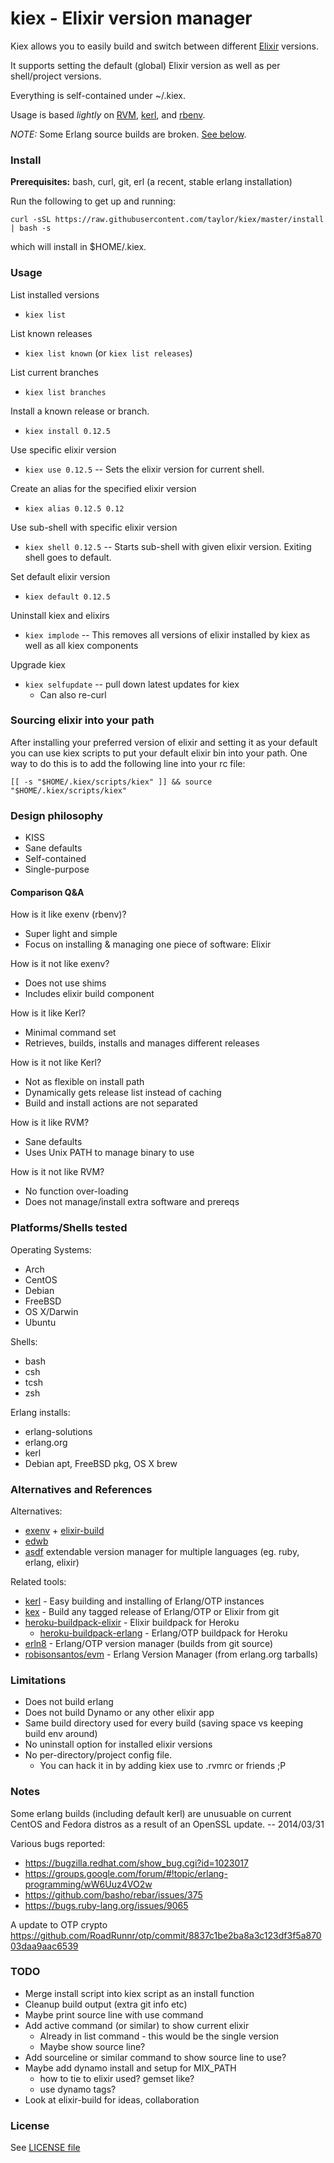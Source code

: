 kiex - Elixir version manager
====

Kiex allows you to easily build and switch between different [Elixir](http://elixir-lang.org/) versions.

It supports setting the default (global) Elixir version as well as per shell/project versions.

Everything is self-contained under ~/.kiex.

Usage is based *lightly* on [RVM](http://rvm.io), [kerl](https://github.com/spawngrid/kerl), and [rbenv](https://github.com/sstephenson/rbenv).

*NOTE:* Some Erlang source builds are broken.  [See below](#notes).

### Install

**Prerequisites:** bash, curl, git, erl (a recent, stable erlang installation)

Run the following to get up and running:

```
curl -sSL https://raw.githubusercontent.com/taylor/kiex/master/install | bash -s
```

which will install in $HOME/.kiex.

### Usage

List installed versions
 * ``` kiex list ```

List known releases
 * ``` kiex list known ```  (or ``` kiex list releases ```)

List current branches
 * ``` kiex list branches ```

Install a known release or branch.
 * ``` kiex install 0.12.5 ```

Use specific elixir version
 * ``` kiex use 0.12.5 ``` -- Sets the elixir version for current shell.

Create an alias for the specified elixir version
 * ``` kiex alias 0.12.5 0.12 ```

Use sub-shell with specific elixir version
 * ``` kiex shell 0.12.5 ``` -- Starts sub-shell with given elixir version. Exiting shell goes to default.

Set default elixir version
 * ``` kiex default 0.12.5 ```

Uninstall kiex and elixirs
 * ``` kiex implode ``` -- This removes all versions of elixir installed by kiex as well as all kiex components

Upgrade kiex
 * ``` kiex selfupdate ``` -- pull down latest updates for kiex
    - Can also re-curl

### Sourcing elixir into your path

After installing your preferred version of elixir and setting it as your default you can use kiex scripts to
put your default elixir bin into your path. One way to do this is to add the following line into your rc file:

```
[[ -s "$HOME/.kiex/scripts/kiex" ]] && source "$HOME/.kiex/scripts/kiex"
```

### Design philosophy

 * KISS
 * Sane defaults
 * Self-contained
 * Single-purpose


#### Comparison Q&A

How is it like exenv (rbenv)?
 * Super light and simple
 * Focus on installing & managing one piece of software: Elixir

How is it not like exenv?
 * Does not use shims
 * Includes elixir build component

How is it like Kerl?
 * Minimal command set
 * Retrieves, builds, installs and manages different releases

How is it not like Kerl?
 * Not as flexible on install path
 * Dynamically gets release list instead of caching
 * Build and install actions are not separated

How is it like RVM?
 * Sane defaults
 * Uses Unix PATH to manage binary to use

How is it not like RVM?
 * No function over-loading
 * Does not manage/install extra software and prereqs


### Platforms/Shells tested

Operating Systems:
 * Arch
 * CentOS
 * Debian
 * FreeBSD
 * OS X/Darwin
 * Ubuntu

Shells:
 * bash
 * csh
 * tcsh
 * zsh

Erlang installs:
 * erlang-solutions
 * erlang.org
 * kerl
 * Debian apt, FreeBSD pkg, OS X brew

### Alternatives and References

Alternatives:
 * [exenv](https://github.com/mururu/exenv) + [elixir-build](https://github.com/mururu/elixir-build)
 * [edwb](https://github.com/clutchanalytics/edwb)
 * [asdf](https://github.com/HashNuke/asdf) extendable version manager for multiple languages (eg. ruby, erlang, elixir)

Related tools:
 * [kerl](https://github.com/spawngrid/kerl) - Easy building and installing of Erlang/OTP instances
 * [kex](https://github.com/d0rc/kex) - Build any tagged release of Erlang/OTP or Elixir from git
 * [heroku-buildpack-elixir](https://github.com/goshakkk/heroku-buildpack-elixir) - Elixir buildpack for Heroku
   - [heroku-buildpack-erlang](https://github.com/archaelus/heroku-buildpack-erlang) - Erlang/OTP buildpack for Heroku
 * [erln8](https://github.com/metadave/erln8) - Erlang/OTP version manager (builds from git source)
 * [robisonsantos/evm](https://github.com/robisonsantos/evm) - Erlang Version Manager (from erlang.org tarballs)


### Limitations

 * Does not build erlang
 * Does not build Dynamo or any other elixir app
 * Same build directory used for every build (saving space vs keeping build env around)
 * No uninstall option for installed elixir versions
 * No per-directory/project config file.
   - You can hack it in by adding kiex use <version> to .rvmrc or friends ;P

<a name="notes">

### Notes

Some erlang builds (including default kerl) are unusuable on current CentOS and Fedora distros as a result of an OpenSSL update.  -- 2014/03/31

Various bugs reported:
  * https://bugzilla.redhat.com/show_bug.cgi?id=1023017
  * https://groups.google.com/forum/#!topic/erlang-programming/wW6Uuz4VO2w
  * https://github.com/basho/rebar/issues/375
  * https://bugs.ruby-lang.org/issues/9065

A update to OTP crypto https://github.com/RoadRunnr/otp/commit/8837c1be2ba8a3c123df3f5a87003daa9aac6539

### TODO

 * Merge install script into kiex script as an install function
 * Cleanup build output (extra git info etc)
 * Maybe print source line with use command
 * Add active command (or similar) to show current elixir
   - Already in list command - this would be the single version
   - Maybe show source line?
 * Add sourceline or similar command to show source line to use?
 * Maybe add dynamo install and setup for MIX_PATH
   - how to tie to elixir used? gemset like?
   - use dynamo tags?
 * Look at elixir-build for ideas, collaboration

### License

See [LICENSE file](LICENSE)
